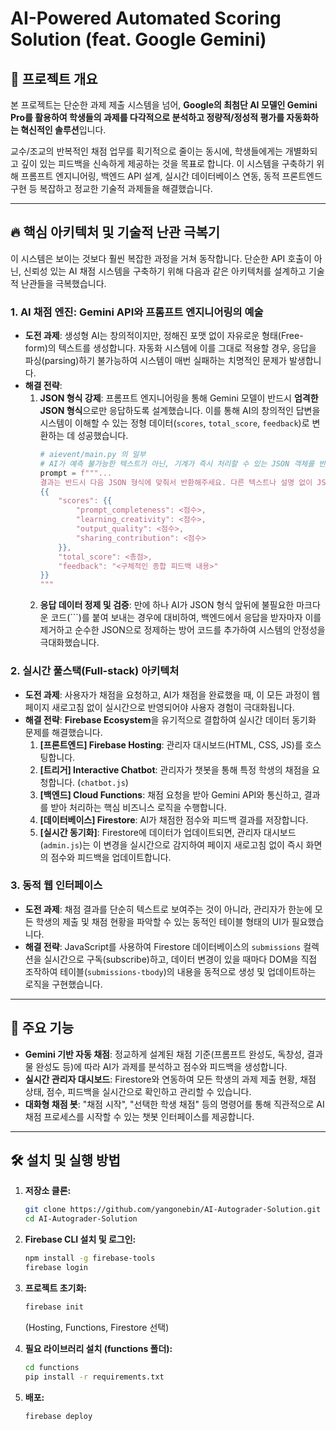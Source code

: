 # AI-Powered Automated Scoring Solution (feat. Google Gemini)

## 📌 프로젝트 개요

본 프로젝트는 단순한 과제 제출 시스템을 넘어, **Google의 최첨단 AI 모델인 Gemini Pro를 활용하여 학생들의 과제를 다각적으로 분석하고 정량적/정성적 평가를 자동화하는 혁신적인 솔루션**입니다. 

교수/조교의 반복적인 채점 업무를 획기적으로 줄이는 동시에, 학생들에게는 개별화되고 깊이 있는 피드백을 신속하게 제공하는 것을 목표로 합니다. 이 시스템을 구축하기 위해 프롬프트 엔지니어링, 백엔드 API 설계, 실시간 데이터베이스 연동, 동적 프론트엔드 구현 등 복잡하고 정교한 기술적 과제들을 해결했습니다.

---

## 🔥 핵심 아키텍처 및 기술적 난관 극복기

이 시스템은 보이는 것보다 훨씬 복잡한 과정을 거쳐 동작합니다. 단순한 API 호출이 아닌, 신뢰성 있는 AI 채점 시스템을 구축하기 위해 다음과 같은 아키텍처를 설계하고 기술적 난관들을 극복했습니다.

### 1. **AI 채점 엔진: Gemini API와 프롬프트 엔지니어링의 예술**

- **도전 과제**: 생성형 AI는 창의적이지만, 정해진 포맷 없이 자유로운 형태(Free-form)의 텍스트를 생성합니다. 자동화 시스템에 이를 그대로 적용할 경우, 응답을 파싱(parsing)하기 불가능하여 시스템이 매번 실패하는 치명적인 문제가 발생합니다.
- **해결 전략**:
    1.  **JSON 형식 강제**: 프롬프트 엔지니어링을 통해 Gemini 모델이 반드시 **엄격한 JSON 형식**으로만 응답하도록 설계했습니다. 이를 통해 AI의 창의적인 답변을 시스템이 이해할 수 있는 정형 데이터(`scores`, `total_score`, `feedback`)로 변환하는 데 성공했습니다.
        ```python
        # aievent/main.py 의 일부
        # AI가 예측 불가능한 텍스트가 아닌, 기계가 즉시 처리할 수 있는 JSON 객체를 반환하도록 강제하는 핵심 프롬프트
        prompt = f"""...
        결과는 반드시 다음 JSON 형식에 맞춰서 반환해주세요. 다른 텍스트나 설명 없이 JSON 객체만 반환해야 합니다:
        {{
            "scores": {{
                "prompt_completeness": <점수>,
                "learning_creativity": <점수>,
                "output_quality": <점수>,
                "sharing_contribution": <점수>
            }},
            "total_score": <총점>,
            "feedback": "<구체적인 종합 피드백 내용>"
        }}
        """
        ```
    2.  **응답 데이터 정제 및 검증**: 만에 하나 AI가 JSON 형식 앞뒤에 불필요한 마크다운 코드(\`\`\`)를 붙여 보내는 경우에 대비하여, 백엔드에서 응답을 받자마자 이를 제거하고 순수한 JSON으로 정제하는 방어 코드를 추가하여 시스템의 안정성을 극대화했습니다.

### 2. **실시간 풀스택(Full-stack) 아키텍처**

- **도전 과제**: 사용자가 채점을 요청하고, AI가 채점을 완료했을 때, 이 모든 과정이 웹페이지 새로고침 없이 실시간으로 반영되어야 사용자 경험이 극대화됩니다.
- **해결 전략**: **Firebase Ecosystem**을 유기적으로 결합하여 실시간 데이터 동기화 문제를 해결했습니다.
    1.  **[프론트엔드] Firebase Hosting**: 관리자 대시보드(HTML, CSS, JS)를 호스팅합니다.
    2.  **[트리거] Interactive Chatbot**: 관리자가 챗봇을 통해 특정 학생의 채점을 요청합니다. (`chatbot.js`)
    3.  **[백엔드] Cloud Functions**: 채점 요청을 받아 Gemini API와 통신하고, 결과를 받아 처리하는 핵심 비즈니스 로직을 수행합니다.
    4.  **[데이터베이스] Firestore**: AI가 채점한 점수와 피드백 결과를 저장합니다.
    5.  **[실시간 동기화]**: Firestore에 데이터가 업데이트되면, 관리자 대시보드(`admin.js`)는 이 변경을 실시간으로 감지하여 페이지 새로고침 없이 즉시 화면의 점수와 피드백을 업데이트합니다.

### 3. **동적 웹 인터페이스**

- **도전 과제**: 채점 결과를 단순히 텍스트로 보여주는 것이 아니라, 관리자가 한눈에 모든 학생의 제출 및 채점 현황을 파악할 수 있는 동적인 테이블 형태의 UI가 필요했습니다.
- **해결 전략**: JavaScript를 사용하여 Firestore 데이터베이스의 `submissions` 컬렉션을 실시간으로 구독(subscribe)하고, 데이터 변경이 있을 때마다 DOM을 직접 조작하여 테이블(`submissions-tbody`)의 내용을 동적으로 생성 및 업데이트하는 로직을 구현했습니다.

---

## 🚀 주요 기능

*   **Gemini 기반 자동 채점**: 정교하게 설계된 채점 기준(프롬프트 완성도, 독창성, 결과물 완성도 등)에 따라 AI가 과제를 분석하고 점수와 피드백을 생성합니다.
*   **실시간 관리자 대시보드**: Firestore와 연동하여 모든 학생의 과제 제출 현황, 채점 상태, 점수, 피드백을 실시간으로 확인하고 관리할 수 있습니다.
*   **대화형 채점 봇**: "채점 시작", "선택한 학생 채점" 등의 명령어를 통해 직관적으로 AI 채점 프로세스를 시작할 수 있는 챗봇 인터페이스를 제공합니다.

---

## 🛠️ 설치 및 실행 방법

1.  **저장소 클론:**
    ```bash
    git clone https://github.com/yangonebin/AI-Autograder-Solution.git
    cd AI-Autograder-Solution
    ```

2.  **Firebase CLI 설치 및 로그인:**
    ```bash
    npm install -g firebase-tools
    firebase login
    ```

3.  **프로젝트 초기화:**
    ```bash
    firebase init
    ```
    (Hosting, Functions, Firestore 선택)

4.  **필요 라이브러리 설치 (functions 폴더):**
    ```bash
    cd functions
    pip install -r requirements.txt
    ```

5.  **배포:**
    ```bash
    firebase deploy
    ```
